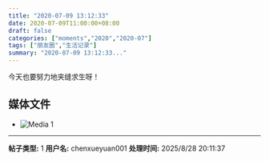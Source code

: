 ```yaml
---
title: "2020-07-09 13:12:33"
date: 2020-07-09T11:00:00+08:00
draft: false
categories: ["moments","2020","2020-07"]
tags: ["朋友圈","生活记录"]
summary: "2020-07-09 13:12:33..."
---
```


今天也要努力地夹缝求生呀！

## 媒体文件

- ![Media 1](/Moments/photos/2020-07-09/202007091312330.jpg)

---

**帖子类型:** 1
**用户名:** chenxueyuan001
**处理时间:** 2025/8/28 20:11:37
